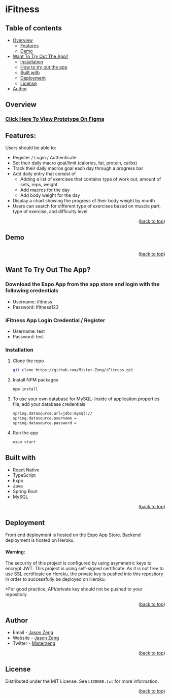 <a name="readme-top"></a>

# iFitness

## Table of contents

- [Overview](#overview)
    - [Features](#features)
    - [Demo](#demo)
- [Want To Try Out The App?](#want-to-try-out-the-app)
    - [Installation](#installation)
    - [How to try out the app](#download-the-expo-app-from-the-app-store-and-login-with-the-following-credentials)
    - [Built with](#built-with)
    - [Deployment](#deployment)
    - [License](#license)
- [Author](#author)


## Overview

### [Click Here To View Prototype On Figma](https://www.figma.com/proto/DfM12QFmp1UaJXW7bAwraG/iFitness?node-id=1%3A2&scaling=scale-down&page-id=0%3A1)


## Features:

Users should be able to:

- Register / Login / Authenticate
- Set their daily macro goal/limit (calories, fat, protein, carbs)
- Track their daily macros goal each day through a progress bar
- Add daily entry that consist of 
    - Adding a list of exercises that contains type of work out, amount of sets, reps, weight
    - Add macros for the day
    - Add body weight for the day
- Display a chart showing the progress of their body weight by month
- Users can search for different type of exercises based on muscle part, type of exercise, and difficulty level

<p align="right">(<a href="#readme-top">back to top</a>)</p>

## Demo

![]()

<p align="right">(<a href="#readme-top">back to top</a>)</p>

## Want To Try Out The App? 

### Download the Expo App from the app store and login with the following credentials

- Username: ifitness
- Password: Ifitness123 

### iFitness App Login Credential / Register 

- Username: test
- Password: test

### Installation

1. Clone the repo
   ```sh
   git clone https://github.com/Mister-Zeng/iFitness.git
   ```
2. Install NPM packages
   ```sh
   npm install
   ```
3. To use your own database for MySQL: Inside of application.properties file, add your database credentials
    ```sh
    spring.datasource.url=jdbc:mysql://
    spring.datasource.username = 
    spring.datasource.password = 
    ```
4. Run the app
   ```sh
   expo start
   ```

## Built with

- React Native
- TypeScript
- Expo
- Java
- Spring Boot
- MySQL

<p align="right">(<a href="#readme-top">back to top</a>)</p>

## Deployment

Front end deployment is hosted on the Expo App Store. Backend deployment is hosted on Heroku.

#### Warning: 
The security of this project is configured by using asymmetric keys to encrypt JWT.
This project is using self-signed certificate. As it is not free to use SSL certificate on Heroku, 
the private key is pushed into this repository in order to successfully be deployed on Heroku. 

*For good practice, API/private key should not be pushed to your repository. 

<p align="right">(<a href="#readme-top">back to top</a>)</p>

## Author

- Email - [Jason Zeng](mailto:officialjasonzeng@gmail.com?subject=[GitHub]%20iFitness%20App)
- Website - [Jason Zeng](https://jasonz.dev/)
- Twitter - [Misterzeng](https://www.twitter.com/misterzeng)

<p align="right">(<a href="#readme-top">back to top</a>)</p>

## License

Distributed under the MIT License. See `LICENSE.txt` for more information.

<p align="right">(<a href="#readme-top">back to top</a>)</p>